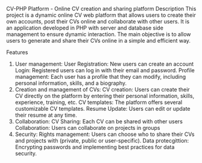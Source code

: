 CV-PHP Platform - Online CV creation and sharing platform
Description
This project is a dynamic online CV web platform that allows users to create their own accounts, post their CVs online and collaborate with other users. It is an application developed in PHP with server and database side management to ensure dynamic interaction. The main objective is to allow users to generate and share their CVs online in a simple and efficient way.

Features
1. User management:
User Registration: New users can create an account 
Login: Registered users can log in with their email and password.
Profile management: Each user has a profile that they can modify, including personal information, skills, and a biography.
2. Creation and management of CVs:
CV creation: Users can create their CV directly on the platform by entering their personal information, skills, experience, training, etc.
CV templates: The platform offers several customizable CV templates.
Resume Update: Users can edit or update their resume at any time.
3. Collaboration:
CV Sharing: Each CV can be shared with other users
Collaboration: Users can collaborate on projects in groups
4. Security:
Rights management: Users can choose who to share their CVs and projects with (private, public or user-specific).
Data protecgittion: Encrypting passwords and implementing best practices for data security.
